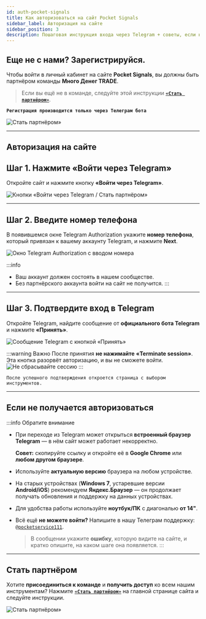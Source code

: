 ```yaml
---
id: auth-pocket-signals
title: Как авторизоваться на сайт Pocket Signals
sidebar_label: Авторизация на сайте
sidebar_position: 3
description: Пошаговая инструкция входа через Telegram + советы, если не получается авторизация.
---
```


## Еще не с нами? Зарегистрируйся.

Чтобы войти в личный кабинет на сайте **Pocket Signals**, вы должны быть партнёром команды **Много Денег TRADE**.

> Если вы ещё не в команде, следуйте этой инструкции [**`«Стать партнёром»`**](https://po-signals.com/#join).

**`Регистрация производится только через Телеграм бота`**

![Стать партнёром»](/img/docs/auth/new-parner.png)

---

## Авторизация на сайте

## Шаг 1. Нажмите «Войти через Telegram»

Откройте сайт и нажмите кнопку **«Войти через Telegram»**.

![Кнопки «Войти через Telegram / Стать партнёром»](/img/docs/auth/login-telegram.png)

---

## Шаг 2. Введите номер телефона

В появившемся окне Telegram Authorization укажите **номер телефона**, который привязан к вашему аккаунту Telegram, и нажмите **Next**.

![Окно Telegram Authorization с вводом номера](/img/docs/auth/telegram-oauth-phone.png)

:::info
- Ваш аккаунт должен состоять в нашем сообществе.
- Без партнёрского аккаунта войти на сайт не получится.
:::

---

## Шаг 3. Подтвердите вход в Telegram

Откройте Telegram, найдите сообщение от **официального бота Telegram** и нажмите **«Принять»**.

![Сообщение Telegram с кнопкой «Принять»](/img/docs/auth/telegram-approve.png)

:::warning Важно
После принятия **не нажимайте** **«Terminate session»**. Эта кнопка разорвёт авторизацию, и вы не сможете войти.
![Не сбрасывайте сессию](/img/docs/auth/dont-click-terminate.png)
:::

`После успешного подтверждения откроется страница с выбором инструментов.`

<!-- ![Экран выбора инструментов на сайте Pocket Signals](/img/docs/auth/tools-choose.png) -->

---

## Если не получается авторизоваться


:::info Обратите внимание
- При переходе из Telegram может открыться **встроенный браузер Telegram** — в нём сайт может работает некорректно.  
  
  **Совет:** скопируйте ссылку и откройте её в **Google Chrome** или **любом другом браузере**.
- Используйте **актуальную версию** браузера на любом устройстве.
- На старых устройствах (**Windows 7**, устаревшие версии **Android/iOS**) рекомендуем **Яндекс.Браузер** — он продолжает получать обновления и поддержку на данных устройствах.
- Для удобства работы используйте **ноутбук/ПК** с диагональю **от 14"**.
- Всё ещё **не можете войти?** Напишите в нашу Телеграм поддержку: [`@pocketservice111`](https://t.me/pocketservice111).  
  
  > В сообщении укажите **ошибку**, которую видите на сайте, и кратко опишите, на каком шаге она появляется.
:::

---

## Стать партнёром

Хотите **присоединиться к команде** и **получить доступ** ко всем нашим инструментам? Нажмите [**`«Стать партнёром»`**](https://po-signals.com/#join) на главной странице сайта и следуйте инструкции.

![Стать партнёром»](/img/docs/auth/new-parner.png)
